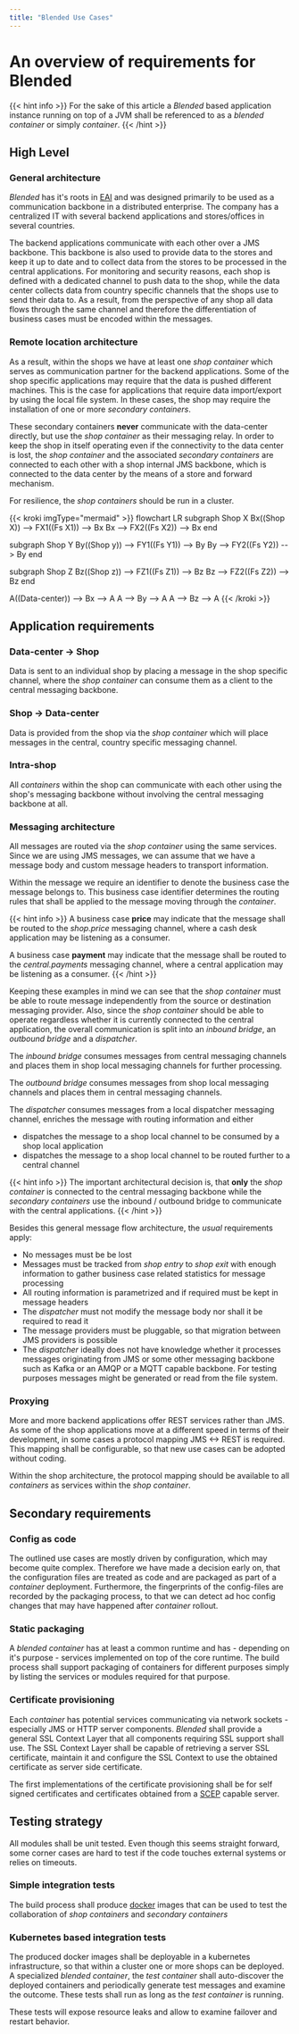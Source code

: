 ```yaml
---
title: "Blended Use Cases"
---
```

# An overview of requirements for Blended

{{< hint info >}}
For the sake of this article a _Blended_ based application instance running on top of a JVM shall be referenced to as a _blended container_ or simply _container_.
{{< /hint >}}


## High Level

### General architecture

_Blended_ has it's roots in [EAI](https://en.wikipedia.org/wiki/Enterprise_application_integration) and was designed primarily to be used as a communication backbone in a distributed enterprise. The company has a centralized IT with several backend applications and stores/offices  in several countries.

The backend applications communicate with each other over a JMS backbone. This backbone is also used to provide data to the stores and keep it up to date and to collect data from the stores to be processed in the central applications. For monitoring and security reasons, each shop is defined with a dedicated channel to push data to the shop, while the data center collects data from country specific channels that the shops use to send their data to. As a result, from the perspective of any shop all data flows through the same channel and therefore the differentiation of business cases must be encoded within the messages.

### Remote location architecture

As a result, within the shops we have at least one _shop container_ which serves as communication partner for the backend applications. Some of the shop specific applications may require that the data is pushed different machines. This is the case for applications that require data import/export by using the local file system. In these cases, the shop may require the installation of one or more _secondary containers_.

These secondary containers __never__ communicate with the data-center directly, but use the _shop container_ as their messaging relay. In order to keep the shop in itself operating even if the connectivity to the data center is lost, the _shop container_ and the associated _secondary containers_ are connected to each other with a shop internal JMS backbone, which is connected to the data center by the means of a store and forward mechanism.

For resilience, the _shop containers_ should be run in a cluster.

{{< kroki imgType="mermaid" >}}
flowchart LR
  subgraph Shop X
    Bx((Shop X)) --> FX1((Fs X1)) --> Bx
    Bx --> FX2((Fs X2)) --> Bx
  end

  subgraph Shop Y
    By((Shop y)) --> FY1((Fs Y1)) --> By
    By --> FY2((Fs Y2)) --> By
  end

  subgraph Shop Z
    Bz((Shop z)) --> FZ1((Fs Z1)) --> Bz
    Bz --> FZ2((Fs Z2)) --> Bz
  end

  A((Data-center)) --> Bx --> A
  A --> By --> A
  A --> Bz --> A
{{< /kroki >}}

## Application requirements

### Data-center -> Shop

Data is sent to an individual shop by placing a message in the shop specific channel, where the _shop container_ can consume them as a client to the central messaging backbone.

### Shop -> Data-center

Data is provided from the shop via the _shop container_ which will place messages in the central, country specific messaging channel.

### Intra-shop

All _containers_ within the shop can communicate with each other using the shop's messaging backbone without involving the central messaging backbone at all.

### Messaging architecture

All messages are routed via the _shop container_ using the same services. Since we are using JMS messages, we can assume that we have a message body and custom message headers to transport information.

Within the message we require an identifier to denote the business case the message belongs to. This business case identifier determines the routing rules that shall be applied to the message moving through the _container_.

{{< hint info >}}
A business case __price__ may indicate that the message shall be routed to the _shop.price_ messaging channel, where a cash desk application may be listening as a consumer.

A business case __payment__ may indicate that the message shall be routed to the _central.payments_ messaging channel, where a central application may be listening as a consumer.
{{< /hint >}}

Keeping these examples in mind we can see that the _shop container_ must be able to route message independently from the source or destination messaging provider. Also, since the _shop container_ should be able to operate regardless whether it is currently connected to the central application, the overall communication is split into an _inbound bridge_, an _outbound bridge_ and a _dispatcher_.

The _inbound bridge_ consumes messages from central messaging channels and places them in shop local messaging channels for further processing.

The _outbound bridge_ consumes messages from shop local messaging channels and places them in central messaging channels.

The _dispatcher_ consumes messages from a local dispatcher messaging channel, enriches the message with routing information and either

* dispatches the message to a shop local channel to be consumed by a shop local application
* dispatches the message to a shop local channel to be routed further to a central channel

{{< hint info >}}
The important architectural decision is, that __only__ the _shop container_ is connected to the central messaging backbone while the _secondary containers_ use the inbound / outbound bridge to communicate with the central applications.
{{< /hint >}}

Besides this general message flow architecture, the _usual_ requirements apply:

* No messages must be be lost
* Messages must be tracked from _shop entry_ to _shop exit_ with enough information to gather business case related statistics for message processing
* All routing information is parametrized and if required must be kept in message headers
* The _dispatcher_ must not modify the message body nor shall it be required to read it
* The message providers must be pluggable, so that migration between JMS providers is possible
* The _dispatcher_ ideally does not have knowledge whether it processes messages originating from JMS or some other messaging backbone such as Kafka or an AMQP or a MQTT capable backbone. For testing purposes messages might be generated or read from the file system.

### Proxying

More and more backend applications offer REST services rather than JMS. As some of the shop applications move at a different speed in terms of their development, in some cases a protocol mapping JMS <-> REST is required. This mapping shall be configurable, so that new use cases can be adopted without coding.

Within the shop architecture, the protocol mapping should be available to all _containers_ as services within the _shop container_.

## Secondary requirements

### Config as code

The outlined use cases are mostly driven by configuration, which may become quite complex. Therefore we have made a decision early on, that the configuration files are treated as code and are packaged as part of a _container_ deployment. Furthermore, the fingerprints of the config-files are recorded by the packaging process, to that we can detect ad hoc config changes that may have happened after _container_ rollout.

### Static packaging

A _blended container_ has at least a common runtime and has - depending on it's purpose - services implemented on top of the core runtime. The build process shall support packaging of containers for different purposes simply by listing the services or modules required for that purpose.

### Certificate provisioning

Each _container_ has potential services communicating via network sockets - especially JMS or HTTP server components. _Blended_ shall provide a general SSL Context Layer that all components requiring SSL support shall use. The SSL Context Layer shall be capable of retrieving a server SSL certificate, maintain it and configure the SSL Context to use the obtained certificate as server side certificate.

The first implementations of the certificate provisioning shall be for self signed certificates and certificates obtained from a [SCEP](https://en.wikipedia.org/wiki/Simple_Certificate_Enrollment_Protocol) capable server.

## Testing strategy

All modules shall be unit tested. Even though this seems straight forward, some corner cases are hard to test if the code touches external systems or relies on timeouts.

### Simple integration tests

The build process shall produce [docker](https://www.docker.com/) images that can be used to test the collaboration of _shop containers_ and _secondary containers_

### Kubernetes based integration tests

The produced docker images shall be deployable in a kubernetes infrastructure, so that within a cluster one or more shops can be deployed. A specialized _blended container_, the _test container_ shall auto-discover the deployed containers and periodically generate test messages and examine the outcome. These tests shall run as long as the _test container_ is running.

These tests will expose resource leaks and allow to examine failover and restart behavior.

